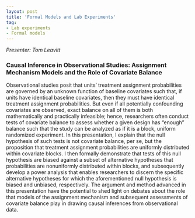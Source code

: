 ```yaml
---
layout: post
title: 'Formal Models and Lab Experiments'
tag:
- Lab experiments
- Formal models
---
```


*Presenter: Tom Leavitt*

### Causal Inference in Observational Studies: Assignment Mechanism Models and the Role of Covariate Balance

Observational studies posit that units’ treatment assignment probabilities are governed by an unknown function of baseline covariates such that, if units have identical baseline covariates, then they must have identical treatment assignment probabilities. But even if all potentially confounding covariates are observed, exact balance on all of them is both mathematically and practically infeasible; hence, researchers often conduct tests of covariate balance to assess whether a given design has “enough” balance such that the study can be analyzed as if it is a block, uniform randomized experiment. In this presentation, I explain that the null hypothesis of such tests is not covariate balance, per se, but the proposition that treatment assignment probabilities are uniformly distributed within covariate blocks. I then formally demonstrate that tests of this null hypothesis are biased against a subset of alternative hypotheses that probabilities are nonuniformly distributed within blocks, and subsequently develop a power analysis that enables researchers to discern the specific alternative hypotheses for which the aforementioned null hypothesis is biased and unbiased, respectively. The argument and method advanced in this presentation have the potential to shed light on debates about the role that models of the assignment mechanism and subsequent assessments of covariate balance play in drawing causal inferences from observational data.



